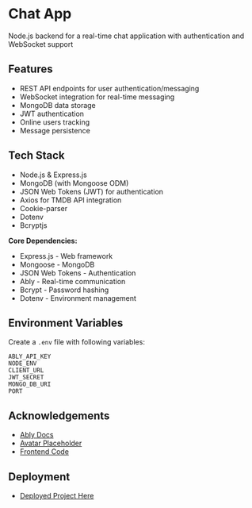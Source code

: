 # Chat App

Node.js backend for a real-time chat application with authentication and WebSocket support

## Features
- REST API endpoints for user authentication/messaging
- WebSocket integration for real-time messaging
- MongoDB data storage
- JWT authentication
- Online users tracking
- Message persistence

## Tech Stack
-  Node.js & Express.js
-  MongoDB (with Mongoose ODM)
-  JSON Web Tokens (JWT) for authentication
-  Axios for TMDB API integration
-  Cookie-parser
-  Dotenv
-  Bcryptjs

**Core Dependencies:**
- Express.js - Web framework
- Mongoose - MongoDB
- JSON Web Tokens - Authentication
- Ably - Real-time communication
- Bcrypt - Password hashing
- Dotenv - Environment management

## Environment Variables

Create a `.env` file with following variables:
```env
ABLY_API_KEY
NODE_ENV
CLIENT_URL
JWT_SECRET
MONGO_DB_URI
PORT
```

## Acknowledgements
- [Ably Docs](https://ably.com/docs/chat/getting-started/react)
- [Avatar Placeholder](https://avatar-placeholder.iran.liara.run)
- [Frontend Code](https://github.com/ahmed45adel/chat-app-frontend)

## Deployment
- <a href="https://chat-app-frontend-three-theta.vercel.app" target="_blank">Deployed Project Here</a>
